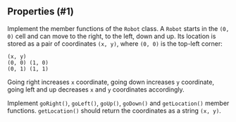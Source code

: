 ## Properties (#1)

Implement the member functions of the `Robot` class. A `Robot` starts in the
`(0, 0)` cell and can move to the right, to the left, down and up. Its location
is stored as a pair of coordinates `(x, y)`, where `(0, 0)` is the top-left
corner:

```
(x, y)
(0, 0) (1, 0)
(0, 1) (1, 1)
```

Going right increases `x` coordinate, going down increases `y` coordinate,
going left and up decreases `x` and `y` coordinates accordingly.

Implement `goRight()`, `goLeft()`, `goUp()`, `goDown()` and `getLocation()`
member functions. `getLocation()` should return the coordinates as a string
`(x, y)`.